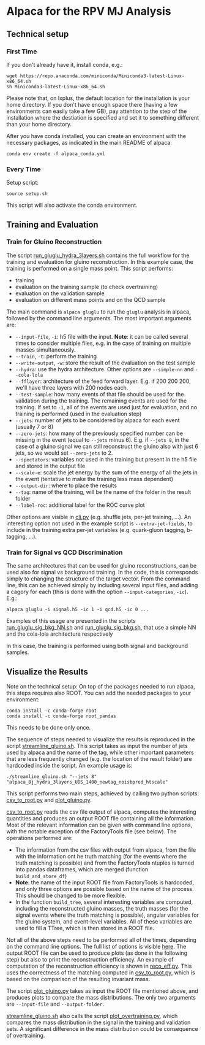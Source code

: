 # Alpaca for the RPV MJ Analysis

## Technical setup

### First Time

If you don't already have it, install conda, e.g.:
```
wget https://repo.anaconda.com/miniconda/Miniconda3-latest-Linux-x86_64.sh
sh Miniconda3-latest-Linux-x86_64.sh
```

Please note that, on lxplus, the default location for the installation is your 
home directory. If you don't have enough space there (having a few environments can 
easily take a few GB), pay attention to the step of the installation where the destiation 
is specified and set it to something different than your home directory. 


After you have conda installed, you can create an environment with the necessary packages, as indicated in the main README of alpaca:
```
conda env create -f alpaca_conda.yml
```

### Every Time

Setup script:
```
source setup.sh
```
This script will also activate the conda environment. 

## Training and Evaluation

### Train for Gluino Reconstruction
 
The script [run_gluglu_hydra_3layers.sh](./scripts/run_gluglu_hydra_3layers.sh) contains the full workflow for the training and
evaluation for gluino reconstruction. In this example case, the training is performed on a single mass point.
This script performs:
* training
* evaluation on the training sample (to check overtraining)
* evaluation on the validation sample
* evaluation on different mass points and on the QCD sample

The main command is `alpaca gluglu` to run the `gluglu` analysis in alpaca, followed by the command line arguments.
The most important arguments are:
* `--input-file`, `-i`: h5 file with the input. **Note**: it can be called several times to consider multiple files, e.g. in the case of training on multiple
masses simultaneously. 
* `--train`, `-t`: perform the training
* `--write-output`, `-w`: store the result of the evaluation on the test sample
* `--hydra`: use the hydra architecture. Other options are `--simple-nn` and `--cola-lola`
* `--fflayer`: architecture of the feed forward layer. E.g. if 200 200 200, we'll have three layers with 200 nodes each. 
* `--test-sample`: how many events of that file should be used for the validation during the training.
The remaining events are used for the training. If set to `-1`, all of the events are used just for evaluation, and no training is performed
(used in the evaluation step)
* `--jets`: number of jets to be considered by alpaca for each event (usually 7 or 8)
* `--zero-jets`: how many of the previously specified number can be missing in the event (equal to `--jets` minus 6). E.g. if `--jets 8`, in the case of a gluino signal we can 
still reconstruct the gluino also with just 6 jets, so we would set `--zero-jets` to 2.
* `--spectators`: variables not used in the training but present in the h5 file and stored in the output file 
* `--scale-e`: scale the jet energy by the sum of the energy of all the jets in the event (tentative to make the training less mass dependent)
* `--output-dir`: where to place the results
* `--tag`: name of the training, will be the name of the folder in the result folder
* `--label-roc`: additional label for the ROC curve plot

Other options are visible in [cli.py](../../cli.py) (e.g. shuffle jets, per-jet training, ...).
An interesting option not used in the example script is `--extra-jet-fields`, to include in the training extra per-jet variables (e.g. quark-gluon tagging, b-tagging, ...).

### Train for Signal vs QCD Discrimination

The same architectures that can be used for gluino reconstructions, can be used also for signal vs background training.
In the code, this is corresponds simply to changing the structure of the target vector. From the command line, this can
be achieved simply by including several input files, and adding a cagory for each (this is done with the option `--input-categories`, `-ic`).
E.g.:
```
alpaca gluglu -i signal.h5 -ic 1 -i qcd.h5 -ic 0 ... 
```
Examples of this usage are presented in the scripts [run_gluglu_sig_bkg_NN.sh](./scripts/run_gluglu_sig_bkg_NN.sh)
and [run_gluglu_sig_bkg.sh](./scripts/run_gluglu_sig_bkg.sh), that use a simple NN and the cola-lola architecture respectively 

In this case, the training is performed using both signal and background samples. 

## Visualize the Results

Note on the technical setup: On top of the packages needed to run alpaca, this steps requires also ROOT.
You can add the needed packages to your environment:
```
conda install -c conda-forge root
conda install -c conda-forge root_pandas
```
This needs to be done only once. 

The sequence of steps needed to visualize the results is reproduced in the script [streamline_gluino.sh](./scripts/streamline_gluino.sh).
This script takes as input the number of jets used by alpaca and the name of the tag, while other important parameters that are less frequently changed
(e.g. the location of the result folder) are hardcoded inside the script.
An example usage is:
```
./streamline_gluino.sh "--jets 8" "alpaca_8j_hydra_3layers_UDS_1400_newtag_noisbpred_htscale"
```

This script performs two main steps, achieved by calling two python scripts: [csv_to_root.py](./scripts/csv_to_root.py) and
[plot_gluino.py](./scripts/plot_gluino.py). 


[csv_to_root.py](./scripts/csv_to_root.py) reads the csv file output of alpaca, computes the interesting quantities and
produces an output ROOT file containing all the information.
Most of the relevant information can be given with command line options, with the notable exception of the FactoryTools file (see below). 
The operations performed are:

* The information from the csv files with output from alpaca, from the file with the information ont he truth matching (for the events
where the truth matching is possible) and from the FactoryTools ntuples is turned into pandas dataframes, which are merged (function `build_and_store_df`)
* **Note**: the name of the input ROOT file from FactoryTools is hardcoded, and only three options
are possible based on the name of the process. This should be changed to be more flexible. 
* In the function `build_tree`, several interesting variables are computed, including the reconstructed gluino masses, the truth masses (for the signal
events where the truth matching is possible), angular variables for the gluino system, and event-level variables. All of these variables are used to fill
a TTree, which is then stored in a ROOT file. 

Not all of the above steps need to be performed all of the times, depending on the command line options.
The full list of options is visible [here](https://gitlab.cern.ch/atlas-phys-susy-wg/RPVLL/rpvmultijet/alpaca/-/blob/master/alpaca/analyses/gluglu/scripts/csv_to_root.py#L14-30). 
The output ROOT file can be used to produce plots (as done in the following step) but also to print the reconstruction efficiency.
An example of computation of the reconstruction efficiency is shown in [reco_eff.py](./scripts/reco_eff.py). This uses the correctness of the
matching computed in [csv_to_root.py](./scripts/csv_to_root.py), which is based on the comparison of the resulting invariant mass. 

The script [plot_gluino.py](./scripts/plot_gluino.py) takes as input the ROOT file mentioned above, and
produces plots to compare the mass distributions. The only two arguments are `--input-file` and `--output-folder`. 

[streamline_gluino.sh](./scripts/streamline_gluino.sh) also calls the script [plot_overtraining.py](./scripts/plot_overtraining.py), which
compares the mass distribution in the signal in the training and validation sets. A significant difference in the mass distribution could
be consequence of overtraining. 



